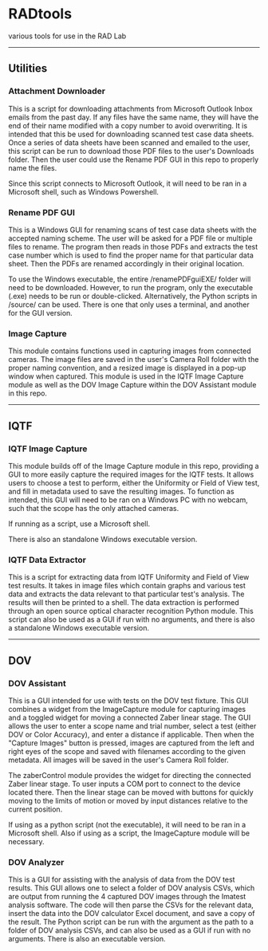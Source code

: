 # RADtools
various tools for use in the RAD Lab

___
## Utilities

### Attachment Downloader
This is a script for downloading attachments from Microsoft Outlook Inbox emails 
from the past day. If any files have the same name, they will have the end of their name
modified with a copy number to avoid overwriting. It is intended that this be used for 
downloading scanned test case data sheets. Once a series of data sheets have been scanned 
and emailed to the user, this script can be run to download those PDF files to the user's 
Downloads folder. Then the user could use the Rename PDF GUI in this repo to properly name 
the files. 

Since this script connects to Microsoft Outlook, it will need to be ran in a Microsoft shell, 
such as Windows Powershell.

### Rename PDF GUI
This is a Windows GUI for renaming scans of test case data sheets with the accepted naming scheme.
The user will be asked for a PDF file or multiple files to rename. The program then reads in 
those PDFs and extracts the test case number which is used to find the proper name for that
particular data sheet. Then the PDFs are renamed accordingly in their original location.

To use the Windows executable, the entire /renamePDFguiEXE/ folder will need to be downloaded. 
However, to run the program, only the executable (.exe) needs to be run or double-clicked. 
Alternatively, the Python scripts in /source/ can be used. There is one that only uses a terminal, 
and another for the GUI version. 

### Image Capture
This module contains functions used in capturing images from connected cameras. The image 
files are saved in the user's Camera Roll folder with the proper naming convention, and a resized 
image is displayed in a pop-up window when captured. This module is used in the IQTF Image 
Capture module as well as the DOV Image Capture within the DOV Assistant module in this repo.

___
## IQTF

### IQTF Image Capture
This module builds off of the Image Capture module in this repo, providing a GUI to more easily 
capture the required images for the IQTF tests. It allows users to choose a test to perform, 
either the Uniformity or Field of View test, and fill in metadata used to save the resulting 
images. To function as intended, this GUI will need to be ran on a Windows PC with no webcam, 
such that the scope has the only attached cameras. 

If running as a script, use a Microsoft shell.

There is also an standalone Windows executable version.

### IQTF Data Extractor
This is a script for extracting data from IQTF Uniformity and Field of View test results. It 
takes in image files which contain graphs and various test data and extracts the data relevant 
to that particular test's analysis. The results will then be printed to a shell. The 
data extraction is performed through an open source optical character recognition Python 
module. This script can also be used as a GUI if run with no arguments, and there is also a 
standalone Windows executable version.

___
## DOV

### DOV Assistant
This is a GUI intended for use with tests on the DOV test fixture. This GUI combines a widget 
from the ImageCapture module for capturing images and a toggled widget for moving a connected 
Zaber linear stage. The GUI allows the user to enter a scope name and trial number, select a 
test (either DOV or Color Accuracy), and enter a distance if applicable. Then when the 
"Capture Images" button is pressed, images are captured from the left and right eyes of the 
scope and saved with filenames according to the given metadata. All images will be saved in 
the user's Camera Roll folder. 

The zaberControl module provides the widget for directing the connected Zaber linear stage. 
To user inputs a COM port to connect to the device located there. Then the linear stage can 
be moved with buttons for quickly moving to the limits of motion or moved by input distances 
relative to the current position.

If using as a python script (not the executable), it will need to be ran in a Microsoft shell. 
Also if using as a script, the ImageCapture module will be necessary.

### DOV Analyzer
This is a GUI for assisting with the analysis of data from the DOV test results. This GUI allows
one to select a folder of DOV analysis CSVs, which are output from running the 4 captured DOV 
images through the Imatest analysis software. The code will then parse the CSVs for the 
relevant data, insert the data into the DOV calculator Excel document, and save a copy of the 
result. The Python script can be run with the argument as the path to a folder of DOV analysis 
CSVs, and can also be used as a GUI if run with no arguments. There is also an executable version.
